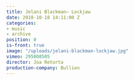 ```yaml
---
title: Jelani Blackman— Lockjaw
date: 2018-10-18 14:11:00 Z
categories:
- music
- archive
position: 0
is-front: true
image: "/uploads/jelani-blackman-lockjaw.jpg"
vimeo: 295808505
director: Joa Retorta
production-company: Bullion
---
```


